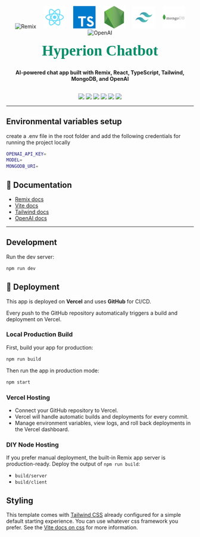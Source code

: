 
<div align="center">
  <img src="https://raw.githubusercontent.com/remix-run/remix/main/.github/assets/remix-logo.svg" alt="Remix" width="60" style="margin:0 8px;" />
  <img src="https://raw.githubusercontent.com/github/explore/main/topics/react/react.png" alt="React" width="60" style="margin:0 8px;" />
  <img src="https://raw.githubusercontent.com/github/explore/main/topics/typescript/typescript.png" alt="TypeScript" width="60" style="margin:0 8px;" />
  <img src="https://raw.githubusercontent.com/github/explore/main/topics/nodejs/nodejs.png" alt="Node.js" width="60" style="margin:0 8px;" />
  <img src="https://raw.githubusercontent.com/github/explore/main/topics/tailwind/tailwind.png" alt="Tailwind CSS" width="60" style="margin:0 8px;" />
  <img src="https://raw.githubusercontent.com/github/explore/main/topics/mongodb/mongodb.png" alt="MongoDB" width="60" style="margin:0 8px;" />
  <img src="https://raw.githubusercontent.com/github/explore/main/topics/openai/openai.png" alt="OpenAI" width="60" style="margin:0 8px;" />
  
  <h1 style="margin-top: 16px; font-size: 2.5rem; font-family: 'Brush Script MT', cursive; color: #098d69ff;">Hyperion Chatbot</h1>
  <p><b>AI-powered chat app built with Remix, React, TypeScript, Tailwind, MongoDB, and OpenAI</b></p>
  <br>
  <a href="https://remix.run"><img src="https://img.shields.io/badge/Remix-2.16.7-blue?logo=remix" /></a>
  <a href="https://react.dev"><img src="https://img.shields.io/badge/React-18.2.0-61DAFB?logo=react" /></a>
  <a href="https://www.typescriptlang.org/"><img src="https://img.shields.io/badge/TypeScript-5.0.0-3178C6?logo=typescript" /></a>
  <a href="https://tailwindcss.com/"><img src="https://img.shields.io/badge/TailwindCSS-3.3.0-38B2AC?logo=tailwindcss" /></a>
  <a href="https://www.mongodb.com/"><img src="https://img.shields.io/badge/MongoDB-6.0.0-47A248?logo=mongodb" /></a>
  <a href="https://platform.openai.com/docs"><img src="https://img.shields.io/badge/OpenAI-API-10A37F?logo=openai" /></a>
</div>

---

## Environmental variables setup
create a .env file in the root folder and add the following credentials for running the project locally
```sh
OPENAI_API_KEY=
MODEL=
MONGODB_URI=
```
## 📖 Documentation

- [Remix docs](https://remix.run/docs)
- [Vite docs](https://vitejs.dev/guide/)
- [Tailwind docs](https://tailwindcss.com/docs)
- [OpenAI docs](https://platform.openai.com/docs)

---

## Development

Run the dev server:

```sh
npm run dev
```

## 🚀 Deployment

This app is deployed on **Vercel** and uses **GitHub** for CI/CD.

Every push to the GitHub repository automatically triggers a build and deployment on Vercel.

### Local Production Build

First, build your app for production:

```sh
npm run build
```

Then run the app in production mode:

```sh
npm start
```

### Vercel Hosting

- Connect your GitHub repository to Vercel.
- Vercel will handle automatic builds and deployments for every commit.
- Manage environment variables, view logs, and roll back deployments in the Vercel dashboard.

### DIY Node Hosting

If you prefer manual deployment, the built-in Remix app server is production-ready.
Deploy the output of `npm run build`:
  - `build/server`
  - `build/client`

## Styling

This template comes with [Tailwind CSS](https://tailwindcss.com/) already configured for a simple default starting experience. You can use whatever css framework you prefer. See the [Vite docs on css](https://vitejs.dev/guide/features.html#css) for more information.
